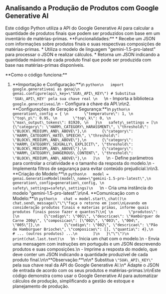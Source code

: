 ## Analisando a Produção de Produtos com Google Generative AI
Este código Python utiliza a API do Google Generative AI para calcular a quantidade de produtos finais que podem ser produzidos com base 
em um inventário de matérias-primas.
\*\*Funcionalidades:\*\*
\* Recebe um JSON com informações sobre produtos finais e suas respectivas composições de matérias-primas.
\* Utiliza o modelo de linguagem \"gemini-1.5-pro-latest\" para processar o JSON e realizar cálculos.
\* Retorna um JSON indicando a quantidade máxima de cada produto final que pode ser produzida com base nas matérias-primas disponíveis.

\*\*Como o código funciona:\*\*
1. \*\*Importação e Configuração:\*\*\n   ```python\n   import google.generativeai as genai\n   genai.configure(api\_key=\"SUA\_API\_KEY\") # Substitua 'SUA\_API\_KEY' pela sua chave real \n   ```\n   - Importa a biblioteca `google.generativeai`.\n   - Configura a chave da API.\n\n2. \*\*Configurações de Geração e Segurança:\*\*\n   ```python\n   generation\_config = { \n       \"temperature\": 1, \n       \"top\_p\": 0.95, \n       \"top\_k\": 0, \n       \"max\_output\_tokens\": 81920, \n   }\n   safety\_settings = [\n       {\"category\": \"HARM\_CATEGORY\_HARASSMENT\", \"threshold\": \"BLOCK\_MEDIUM\_AND\_ABOVE\"},\n       {\"category\": \"HARM\_CATEGORY\_HATE\_SPEECH\", \"threshold\": \"BLOCK\_MEDIUM\_AND\_ABOVE\"},\n       {\"category\": \"HARM\_CATEGORY\_SEXUALLY\_EXPLICIT\", \"threshold\": \"BLOCK\_MEDIUM\_AND\_ABOVE\"},\n       {\"category\": \"HARM\_CATEGORY\_DANGEROUS\_CONTENT\", \"threshold\": \"BLOCK\_MEDIUM\_AND\_ABOVE\"},\n   ]\n   ```\n   - Define parâmetros para controlar a criatividade e o tamanho da resposta do modelo.\n   - Implementa filtros de segurança para evitar conteúdo prejudicial.\n\n3. \*\*Criação do Modelo:\*\*\n   ```python\n   model = genai.GenerativeModel(model\_name=\"gemini-1.5-pro-latest\",\n       generation\_config=generation\_config, \n       safety\_settings=safety\_settings)\n   ```\n   - Cria uma instância do modelo \"gemini-1.5-pro-latest\".\n\n4. \*\*Comunicação com o Modelo:\*\*\n   ```python\n   chat = model.start\_chat()\n   chat.send\_message(\"\"\"faça o retorno em json\\nLevando em consideração produtos finais e materias primas, informe quais produtos finais posso fazer e quantos?\\n{ \n       \"produtos\": [\n           {\"codigo\": \"001\", \"descricao\": \"Hambúrguer de Carne 200g\", \"composicao\": [\"002\", \"003\", \"004\", \"005\"]},\n           {\"codigo\": \"002\", \"descricao\": \"Pão de Hambúrguer Brioche\", \"composicao\": [], \"quantia\": 4},\n           # ... (outros produtos) ...\n       ]\n   }\"\"\")\n   print(chat.last.text)\n   ```\n   - Inicia um chat com o modelo.\n   - Envia uma mensagem com instruções em português e um JSON descrevendo produtos e suas composições.\n   - Imprime a resposta do modelo, que deve conter um JSON indicando a quantidade produzível de cada produto final.\n\n\*\*Observação:\*\*\n\n\* Substitua `\"SUA\_API\_KEY\"` pela sua chave real da API do Google Generative AI.\n\* Adapte o JSON de entrada de acordo com os seus produtos e matérias-primas.\n\nEste código demonstra como usar o Google Generative AI para automatizar cálculos de produção, simplificando a gestão de estoque e planejamento de produção.
